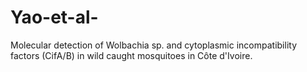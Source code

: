 # Yao-et-al-
Molecular detection of Wolbachia sp. and cytoplasmic incompatibility factors (CifA/B) in wild caught mosquitoes in Côte d'Ivoire. 
